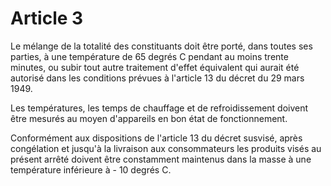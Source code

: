 # Article 3

Le mélange de la totalité des constituants doit être porté, dans toutes ses parties, à une température de 65 degrés C pendant au moins trente minutes, ou subir tout autre traitement d'effet équivalent qui aurait été autorisé dans les conditions prévues à l'article 13 du décret du 29 mars 1949.

Les températures, les temps de chauffage et de refroidissement doivent être mesurés au moyen d'appareils en bon état de fonctionnement.

Conformément aux dispositions de l'article 13 du décret susvisé, après congélation et jusqu'à la livraison aux consommateurs les produits visés au présent arrêté doivent être constamment maintenus dans la masse à une température inférieure à - 10 degrés C.
